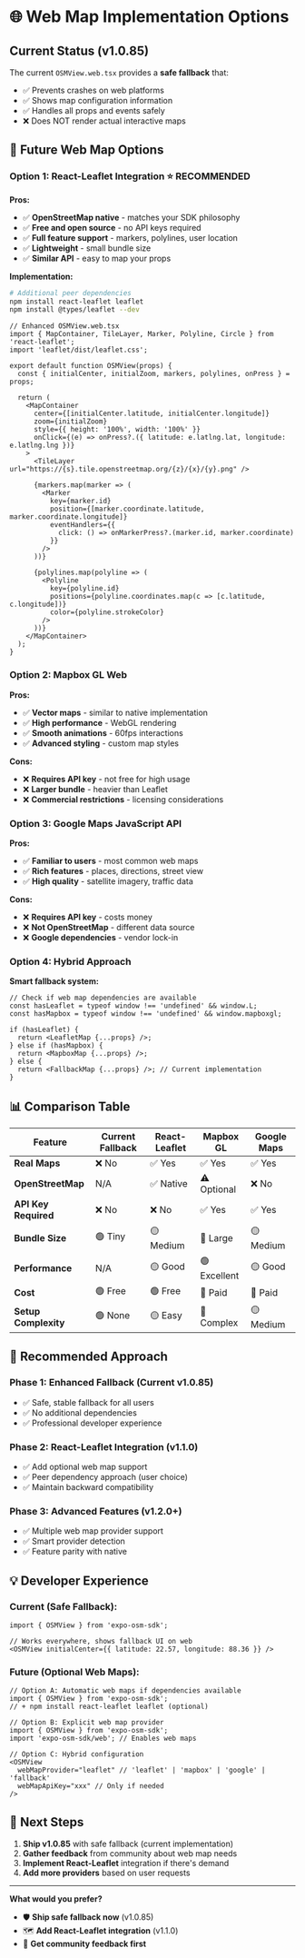 # 🌐 Web Map Implementation Options

## Current Status (v1.0.85)

The current `OSMView.web.tsx` provides a **safe fallback** that:
- ✅ Prevents crashes on web platforms
- ✅ Shows map configuration information  
- ✅ Handles all props and events safely
- ❌ Does NOT render actual interactive maps

## 🚀 Future Web Map Options

### Option 1: React-Leaflet Integration ⭐ **RECOMMENDED**

**Pros:**
- ✅ **OpenStreetMap native** - matches your SDK philosophy
- ✅ **Free and open source** - no API keys required
- ✅ **Full feature support** - markers, polylines, user location
- ✅ **Lightweight** - small bundle size
- ✅ **Similar API** - easy to map your props

**Implementation:**
```bash
# Additional peer dependencies
npm install react-leaflet leaflet
npm install @types/leaflet --dev
```

```tsx
// Enhanced OSMView.web.tsx
import { MapContainer, TileLayer, Marker, Polyline, Circle } from 'react-leaflet';
import 'leaflet/dist/leaflet.css';

export default function OSMView(props) {
  const { initialCenter, initialZoom, markers, polylines, onPress } = props;
  
  return (
    <MapContainer
      center={[initialCenter.latitude, initialCenter.longitude]}
      zoom={initialZoom}
      style={{ height: '100%', width: '100%' }}
      onClick={(e) => onPress?.({ latitude: e.latlng.lat, longitude: e.latlng.lng })}
    >
      <TileLayer url="https://{s}.tile.openstreetmap.org/{z}/{x}/{y}.png" />
      
      {markers.map(marker => (
        <Marker
          key={marker.id}
          position={[marker.coordinate.latitude, marker.coordinate.longitude]}
          eventHandlers={{
            click: () => onMarkerPress?.(marker.id, marker.coordinate)
          }}
        />
      ))}
      
      {polylines.map(polyline => (
        <Polyline
          key={polyline.id}
          positions={polyline.coordinates.map(c => [c.latitude, c.longitude])}
          color={polyline.strokeColor}
        />
      ))}
    </MapContainer>
  );
}
```

### Option 2: Mapbox GL Web

**Pros:**
- ✅ **Vector maps** - similar to native implementation
- ✅ **High performance** - WebGL rendering
- ✅ **Smooth animations** - 60fps interactions
- ✅ **Advanced styling** - custom map styles

**Cons:**
- ❌ **Requires API key** - not free for high usage
- ❌ **Larger bundle** - heavier than Leaflet
- ❌ **Commercial restrictions** - licensing considerations

### Option 3: Google Maps JavaScript API

**Pros:**
- ✅ **Familiar to users** - most common web maps
- ✅ **Rich features** - places, directions, street view
- ✅ **High quality** - satellite imagery, traffic data

**Cons:**
- ❌ **Requires API key** - costs money
- ❌ **Not OpenStreetMap** - different data source
- ❌ **Google dependencies** - vendor lock-in

### Option 4: Hybrid Approach

**Smart fallback system:**
```tsx
// Check if web map dependencies are available
const hasLeaflet = typeof window !== 'undefined' && window.L;
const hasMapbox = typeof window !== 'undefined' && window.mapboxgl;

if (hasLeaflet) {
  return <LeafletMap {...props} />;
} else if (hasMapbox) {
  return <MapboxMap {...props} />;
} else {
  return <FallbackMap {...props} />; // Current implementation
}
```

## 📊 Comparison Table

| Feature | Current Fallback | React-Leaflet | Mapbox GL | Google Maps |
|---------|------------------|---------------|-----------|-------------|
| **Real Maps** | ❌ No | ✅ Yes | ✅ Yes | ✅ Yes |
| **OpenStreetMap** | N/A | ✅ Native | ⚠️ Optional | ❌ No |
| **API Key Required** | ❌ No | ❌ No | ✅ Yes | ✅ Yes |
| **Bundle Size** | 🟢 Tiny | 🟡 Medium | 🔴 Large | 🟡 Medium |
| **Performance** | N/A | 🟡 Good | 🟢 Excellent | 🟡 Good |
| **Cost** | 🟢 Free | 🟢 Free | 🔴 Paid | 🔴 Paid |
| **Setup Complexity** | 🟢 None | 🟡 Easy | 🔴 Complex | 🟡 Medium |

## 🎯 **Recommended Approach**

### Phase 1: Enhanced Fallback (Current v1.0.85)
- ✅ Safe, stable fallback for all users
- ✅ No additional dependencies
- ✅ Professional developer experience

### Phase 2: React-Leaflet Integration (v1.1.0)
- ✅ Add optional web map support
- ✅ Peer dependency approach (user choice)
- ✅ Maintain backward compatibility

### Phase 3: Advanced Features (v1.2.0+)
- ✅ Multiple web map provider support
- ✅ Smart provider detection
- ✅ Feature parity with native

## 💡 **Developer Experience**

### Current (Safe Fallback):
```tsx
import { OSMView } from 'expo-osm-sdk';

// Works everywhere, shows fallback UI on web
<OSMView initialCenter={{ latitude: 22.57, longitude: 88.36 }} />
```

### Future (Optional Web Maps):
```tsx
// Option A: Automatic web maps if dependencies available
import { OSMView } from 'expo-osm-sdk';
// + npm install react-leaflet leaflet (optional)

// Option B: Explicit web map provider
import { OSMView } from 'expo-osm-sdk';
import 'expo-osm-sdk/web'; // Enables web maps

// Option C: Hybrid configuration
<OSMView
  webMapProvider="leaflet" // 'leaflet' | 'mapbox' | 'google' | 'fallback'
  webMapApiKey="xxx" // Only if needed
/>
```

## 🚀 **Next Steps**

1. **Ship v1.0.85** with safe fallback (current implementation)
2. **Gather feedback** from community about web map needs
3. **Implement React-Leaflet** integration if there's demand
4. **Add more providers** based on user requests

---

**What would you prefer?**
- 🛡️ **Ship safe fallback now** (v1.0.85)
- 🗺️ **Add React-Leaflet integration** (v1.1.0)
- 🤔 **Get community feedback first** 